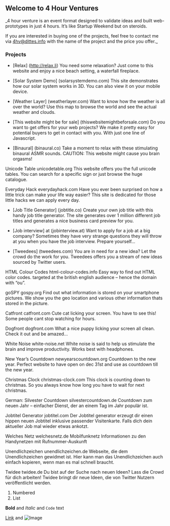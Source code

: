 ## Welcome to 4 Hour Ventures

_4 hour venture is an event format designed to validate ideas and built web-prototypes in just 4 hours. It’s like Startup Weekend but on steroids. 

If you are interested in buying one of the projects, feel free to contact me via 4hv@dittes.info with the name of the project and the price you offer._

### Projects

- [Relax] (http://relax.li)
You need some relaxation? Just come to this website and enjoy a nice beach setting, a waterfall fireplace.

- [Solar System Demo] (solarsystemdemo.com)
This site demonstrates how our solar system works in 3D. You can also view it on your mobile device.

- [Weather Layer] (weatherlayer.com)
Want to know how the weather is all over the world? Use this map to browse the world and see the actual weather and clouds.

- [This website might be for sale] (thiswebsitemightbeforsale.com)
Do you want to get offers for your web projects? We make it pretty easy for potential buyers to get in contact with you. With just one line of Javascript.

- [Binaural] (binaural.co)
Take a moment to relax with these stimulating binaural ASMR sounds. CAUTION: This website might cause you brain orgasms!

Unicode Table unicodetable.org
This website offers you the full unicode tables. You can search for a specific sign or just browse the huge catalogue.

Everyday Hack everydayhack.com
Have you ever been surprised on how a little trick can make your life way easier? This site is dedicated for those little hacks we can apply every day.

- [Job Title Generator] (jobtitle.co)
Create your own job title with this handy job title generator. The site generates over 1 million different job titles and generates a nice business card preview for you.

- [Job interview] at (jobinterview.at)
Want to apply for a job at a big company? Sometimes they have very strange questions they will throw at you when you have the job interview. Prepare yourself…

- [Tweedees] (tweedees.com)
You are in need for a new idea? Let the crowd do the work for you. Tweedees offers you a stream of new ideas sourced by Twitter users.

HTML Colour Codes html-colour-codes.info
Easy way to find out HTML color codes. targeted at the british english audience – hence the domain with “ou”.

goSPY gospy.org
Find out what information is stored on your smartphone pictures. We show you the geo location and various other information thats stored in the picture.

Catfront catfront.com
Cute cat licking your screen. You have to see this! Some people cant stop watching for hours.

Dogfront dogfront.com
What a nice puppy licking your screen all clean. Check it out and be amazed…

White Noise white-noise.net
White noise is said to help us stimulate the brain and improve productivity. Works best with headphones.

New Year’s Countdown newyearscountdown.org
Countdown to the new year. Perfect website to have open on dec 31st and use as countdown till the new year.

Christmas Clock christmas-clock.com
This clock is counting down to christmas. So you always know how long you have to wait for next christmas.

German:
Silvester Countdown silvestercountdown.de
Countdown zum neuen Jahr – einfacher Dienst, der an einem Tag im Jahr populär ist.

Jobtitel Generator jobtitel.com
Der Jobtitel generator erzeugt dir einen hippen neuen Jobtitel inklusive passender Visitenkarte. Falls dich dein aktueller Job mal wieder etwas ankotzt.

Welches Netz welchesnetz.de
Mobilfunknetz Informationen zu den Handynetzen mit Rufnummer-Auskunft

Unendlichzeichen unendlichzeichen.de
Webseite, die dem Unendlichzeichen gewidmet ist. Hier kann man das Unendlichzeichen auch einfach kopieren, wenn man es mal schnell braucht.

Twidee twidee.de
Du bist auf der Suche nach neuen Ideen? Lass die Crowd für dich arbeiten! Twidee bringt dir neue Ideen, die von Twitter Nutzern veröffentlicht werden.





1. Numbered
2. List

**Bold** and _Italic_ and `Code` text

[Link](url) and ![Image](src)
